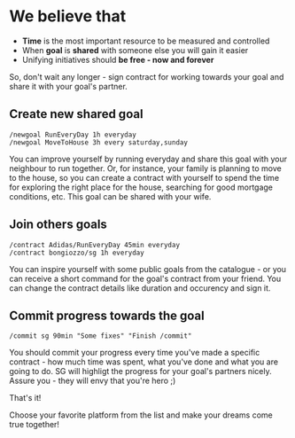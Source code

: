 We believe that
===============

- **Time** is the most important resource to be measured and controlled
- When **goal** is **shared** with someone else you will gain it easier
- Unifying initiatives should **be free - now and forever**

So, don't wait any longer - sign contract for working towards your goal and share it with your goal's partner.

## Create new shared goal
```
/newgoal RunEveryDay 1h everyday
/newgoal MoveToHouse 3h every saturday,sunday
```
You can improve yourself by running everyday and share this goal with your neighbour to run together.
Or, for instance, your family is planning to move to the house, so you can create a contract with yourself to spend the time for exploring the right place for the house, searching for good mortgage conditions, etc. This goal can be shared with your wife.


## Join others goals
```
/contract Adidas/RunEveryDay 45min everyday
/contract bongiozzo/sg 1h everyday
```
You can inspire yourself with some public goals from the catalogue - or you can receive a short command for the goal's contract from your friend. You can change the contract details like duration and occurency and sign it.


## Commit progress towards the goal
```
/commit sg 90min "Some fixes" "Finish /commit"
```
You should commit your progress every time you've made a specific contract - how much time was spent, what you've done and what you are going to do. SG will highligt the progress for your goal's partners nicely. Assure you - they will envy that you're hero ;)

That's it!

Choose your favorite platform from the list and make your dreams come true together!
